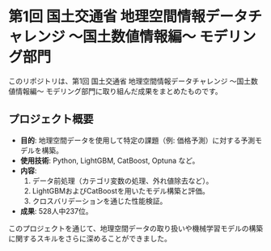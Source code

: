 # 第1回 国土交通省 地理空間情報データチャレンジ ～国土数値情報編～ モデリング部門

このリポジトリは、第1回 国土交通省 地理空間情報データチャレンジ ～国土数値情報編～ モデリング部門に取り組んだ成果をまとめたものです。

## プロジェクト概要
- **目的**: 地理空間データを使用して特定の課題（例: 価格予測）に対する予測モデルを構築。
- **使用技術**: Python, LightGBM, CatBoost, Optuna など。
- **内容**:
  1. データ前処理（カテゴリ変数の処理、外れ値除去など）。
  2. LightGBMおよびCatBoostを用いたモデル構築と評価。
  3. クロスバリデーションを通じた性能検証。
- **成果**: 528人中237位。

このプロジェクトを通じて、地理空間データの取り扱いや機械学習モデルの構築に関するスキルをさらに深めることができました。


